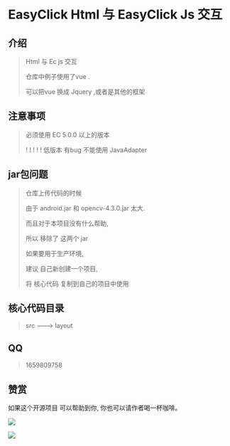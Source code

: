 # EasyClick  Html  与 EasyClick  Js 交互



## 介绍

> Html 与 Ec js 交互
>
> 仓库中例子使用了vue . 
>
> 可以把vue 换成 Jquery ,或者是其他的框架

## 注意事项

> 必须使用 EC 5.0.0  以上的版本
>
> ! ! ! ! ! 低版本 有bug  不能使用 JavaAdapter

## jar包问题

> 仓库上传代码的时候 
>
> 由于 android.jar  和 opencv-4.3.0.jar  太大.
>
> 而且对于本项目没有什么帮助, 
>
> 所以 移除了 这两个 jar
>
> 如果要用于生产环境, 
>
> 建议 自己新创建一个项目,
>
> 将 核心代码 复制到自己的项目中使用

## 核心代码目录

> src  --->  layout 

## QQ

> 1659809758



## 赞赏

如果这个开源项目 可以帮助到你,  你也可以请作者喝一杯咖啡。





![](http://xxxxue.gitee.io/important/aliPay.png)



![](http://xxxxue.gitee.io/important/wxPay.png)